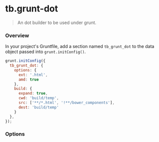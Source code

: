 # tb.grunt-dot

> An dot builder to be used under grunt.

### Overview
In your project's Gruntfile, add a section named `tb_grunt_dot` to the data object passed into `grunt.initConfig()`.

```js
grunt.initConfig({
  tb_grunt_dot: {
    options: {
      ext: '.html',
      amd: true
    },
    build: {
      expand: true,
      cwd: 'build/temp',
      src: ['**/*.html', '!**/bower_components'],
      dest: 'build/temp'
    }
  },
});
```

### Options
